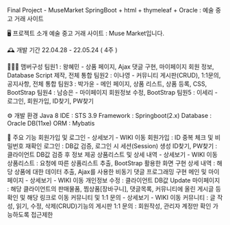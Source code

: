 Final Project - MuseMarket
SpringBoot + html + thymeleaf + Oracle : 예술 중고 거래 사이트


🖥️ 프로젝트 소개
예술 중고 거래 사이트 : Muse Market입니다.




🕰️ 개발 기간
22.04.28 - 22.05.24 ( 4주 )


🧑‍🤝‍🧑 맴버구성
팀원1 : 왕혜민 - 상품 페이지, Ajax 댓글 구현, 마이페이지 회원 정보, Database Script 제작, 전체 통합
팀원2 : 이나영 - 커뮤니티 게시판(CRUD), 1:1문의, 공지사항, 전체 통합
팀원3 : 박가윤 - 메인 페이지, 상품 리스트, 상품 등록, CSS, BootStrap
팀원4 : 남승은 - 마이페이지 회원정보 수정, BootStrap
팀원5 : 이세리 - 로그인, 회원가입, ID찾기, PW찾기

⚙️ 개발 환경
Java 8
IDE : STS 3.9
Framework : Springboot(2.x)
Database : Oracle DB(11xe)
ORM : Mybatis

📌 주요 기능
회원가입 및 로그인 - 상세보기 - WIKI 이동
회원가입 : ID 중복 체크 및 비밀번호 재확인
로그인 : DB값 검증, 로그인 시 세션(Session) 생성
ID찾기, PW찾기 : 클라이언트 DB값 검증 후 정보 제공
상품리스트 및 상세 내역 - 상세보기 - WIKI 이동
상품리스트 : 요청에 따른 상품리스트 추출, BootStrap 활용한 화면 구현
상세 내역 : 해당 상품에 대한 데이터 추출, Ajax를 사용한 비동기 댓글 프로그래밍 구현
메인 및 마이 페이지 - 상세보기 - WIKI 이동
개인정보 수정 : 클라이언트 DB값 Update
마이페이지 : 해당 클라이언트의 판매물품, 찜상품[장바구니], 댓글목록, 커뮤니티에 올린 게시글 등 확인 및 해당 링크로 이동
커뮤니티 및 1:1 문의 - 상세보기 - WIKI 이동
커뮤니티 : 글 작성, 읽기, 수정, 삭제(CRUD)기능의 게시판
1:1 문의 : 회원작성, 관리자 계정만 확인 가능하도록 접근제한
